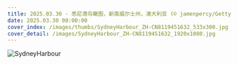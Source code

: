 ```yaml
---
title: 2025.03.30 - 悉尼港鸟瞰图，新南威尔士州，澳大利亚 (© jamenpercy/Getty Images)
date: 2025.03.30 00:00:00
cover_index: /images/thumbs/SydneyHarbour_ZH-CN8119451632_533x300.jpg
cover_detail: /images/SydneyHarbour_ZH-CN8119451632_1920x1080.jpg
---
```


![SydneyHarbour](/images/SydneyHarbour_ZH-CN8119451632_1920x1080.jpg)
